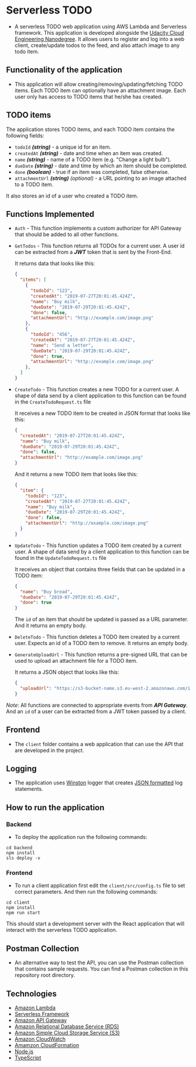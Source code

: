 # Serverless TODO

- A serverless TODO web application using AWS Lambda and Serverless framework. This application is developed alongside the [Udacity Cloud Engineering Nanodegree](https://www.udacity.com/course/cloud-developer-nanodegree--nd9990). It allows users to register and log into a web client, create/update todos to the feed, and also attach image to any todo item.

## Functionality of the application

- This application will allow creating/removing/updating/fetching TODO items. Each TODO item can optionally have an attachment image. Each user only has access to TODO items that he/she has created.

## TODO items

The application stores TODO items, and each TODO item contains the following fields:

- `todoId` ***(string)*** - a unique id for an item.
- `createdAt` ***(string)*** - date and time when an item was created.
- `name` ***(string)*** - name of a TODO item (e.g. "Change a light bulb").
- `dueDate` ***(string)*** - date and time by which an item should be completed.
- `done` ***(boolean)*** - true if an item was completed, false otherwise.
- `attachmentUrl` ***(string)*** *(optional)* - a URL pointing to an image attached to a TODO item.

It also stores an id of a user who created a TODO item.

## Functions Implemented

- `Auth` - This function implements a custom authorizer for API Gateway that should be added to all other functions.

- `GetTodos` - This function returns all TODOs for a current user. A user id can be extracted from a ***JWT*** token that is sent by the Front-End.

  It returns data that looks like this:

  ```json
  {
    "items": [
      {
        "todoId": "123",
        "createdAt": "2019-07-27T20:01:45.424Z",
        "name": "Buy milk",
        "dueDate": "2019-07-29T20:01:45.424Z",
        "done": false,
        "attachmentUrl": "http://example.com/image.png"
      },
      {
        "todoId": "456",
        "createdAt": "2019-07-27T20:01:45.424Z",
        "name": "Send a letter",
        "dueDate": "2019-07-29T20:01:45.424Z",
        "done": true,
        "attachmentUrl": "http://example.com/image.png"
      },
    ]
  }
  ```

- `CreateTodo` - This function creates a new TODO for a current user. A shape of data send by a client application to this function can be found in the `CreateTodoRequest.ts` file

  It receives a new TODO item to be created in JSON format that looks like this:

  ```json
  {
    "createdAt": "2019-07-27T20:01:45.424Z",
    "name": "Buy milk",
    "dueDate": "2019-07-29T20:01:45.424Z",
    "done": false,
    "attachmentUrl": "http://example.com/image.png"
  }
  ```

  And it returns a new TODO item that looks like this:

  ```json
  {
    "item": {
      "todoId": "123",
      "createdAt": "2019-07-27T20:01:45.424Z",
      "name": "Buy milk",
      "dueDate": "2019-07-29T20:01:45.424Z",
      "done": false,
      "attachmentUrl": "http://example.com/image.png"
    }
  }
  ```

- `UpdateTodo` - This function updates a TODO item created by a current user. A shape of data send by a client application to this function can be found in the `UpdateTodoRequest.ts` file

  It receives an object that contains three fields that can be updated in a TODO item:

  ```json
  {
    "name": "Buy bread",
    "dueDate": "2019-07-29T20:01:45.424Z",
    "done": true
  }
  ```

  The `id` of an item that should be updated is passed as a URL parameter. And it returns an empty body.

- `DeleteTodo` - This function deletes a TODO item created by a current user. Expects an id of a TODO item to remove.
  It returns an empty body.

- `GenerateUploadUrl` - This function returns a pre-signed URL that can be used to upload an attachment file for a TODO item.

  It returns a JSON object that looks like this:

  ```json
  {
    "uploadUrl": "https://s3-bucket-name.s3.eu-west-2.amazonaws.com/image.png"
  }
  ```

*Note*: All functions are connected to appropriate events from ***API Gateway***. And an `id` of a user can be extracted from a JWT token passed by a client.

## Frontend

- The `client` folder contains a web application that can use the API that are developed in the project.

## Logging

- The application uses [Winston](https://github.com/winstonjs/winston) logger that creates [JSON formatted](https://stackify.com/what-is-structured-logging-and-why-developers-need-it/) log statements.

## How to run the application

### Backend

- To deploy the application run the following commands:

```shell
cd backend
npm install
sls deploy -v
```

### Frontend

- To run a client application first edit the `client/src/config.ts` file to set correct parameters. And then run the following commands:

```shell
cd client
npm install
npm run start
```

This should start a development server with the React application that will interact with the serverless TODO application.

## Postman Collection

- An alternative way to test the API, you can use the Postman collection that contains sample requests. You can find a Postman collection in this repository root directory.

## Technologies

- [Amazon Lambda](https://aws.amazon.com/lambda/)
- [Serverless Framework](https://serverless.com/)
- [Amazon API Gateway](https://aws.amazon.com/api-gateway/)
- [Amazon Relational Database Service (RDS)](https://aws.amazon.com/rds/)
- [Amazon Simple Cloud Storage Service (S3)](https://aws.amazon.com/s3/)
- [Amazon CloudWatch](https://aws.amazon.com/cloudwatch/)
- [Amamzon CloudFormation](https://aws.amazon.com/cloudformation/)
- [Node.js](https://nodejs.org/)
- [TypeScript](https://www.typescriptlang.org/)

